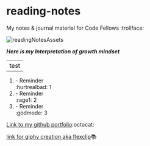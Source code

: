 # reading-notes

My notes &amp; journal material for Code Fellows :trollface:

![readingNotesAssets](https://user-images.githubusercontent.com/93264201/211514949-67cf1dfa-8762-419a-97ca-935827937224.gif)

***Here is my Interpretation of growth mindset***

<table>
  <tr>
    <td>test</td>
  </tr>
</table>

<!-- custom sprite adjacent to reminders are from doom the video game had forgot I created it and made custom emojis? -->

<ol>
<li>- Reminder</li> :hurtrealbad: 1
<li>- Reminder</li> :rage1: 2
<li>- Reminder</li> :godmode: 3
</ol>


[Link to my github portfolio](https://github.com/Jgreen42):octocat:

[link for giphy creation aka flexclip](https://www.flexclip.com/):books:


